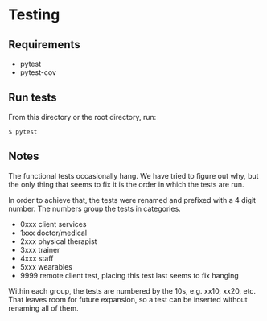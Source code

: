 # Testing

## Requirements

- pytest
- pytest-cov

## Run tests

From this directory or the root directory, run:

```shell
$ pytest
```

## Notes

The functional tests occasionally hang. We have tried to figure out why, but the only thing that seems to fix it is the order in which the tests are run.

In order to achieve that, the tests were renamed and prefixed with a 4 digit number. The numbers group the tests in categories.

- 0xxx client services
- 1xxx doctor/medical
- 2xxx physical therapist
- 3xxx trainer
- 4xxx staff
- 5xxx wearables
- 9999 remote client test, placing this test last seems to fix hanging

Within each group, the tests are numbered by the 10s, e.g. xx10, xx20, etc. That leaves room for future expansion, so a test can be inserted without renaming all of them.
